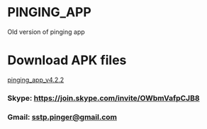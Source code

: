 # PINGING_APP
Old version of pinging app

# Download APK files
[pinging_app_v4.2.2](https://github.com/sstpinger/pinging_app/releases/tag/v4.2.2)

### Skype: https://join.skype.com/invite/OWbmVafpCJB8
### Gmail: sstp.pinger@gmail.com
